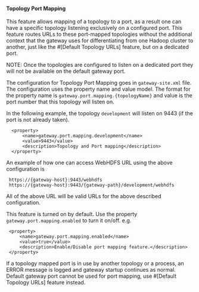 #### Topology Port Mapping #####
This feature allows mapping of a topology to a port, as a result one can have a specific topology listening exclusively on a configured port. This feature 
routes URLs to these port-mapped topologies without the additional context that the gateway uses for differentiating from one Hadoop cluster to another,
just like the #[Default Topology URLs] feature, but on a dedicated port. 

NOTE: Once the topologies are configured to listen on a dedicated port they will not be available on the default gateway port.

The configuration for Topology Port Mapping goes in `gateway-site.xml` file. The configuration uses the property name and value model.
The format for the property name is `gateway.port.mapping.{topologyName}` and value is the port number that this
topology will listen on. 

In the following example, the topology `development` will listen on 9443 (if the port is not already taken).

      <property>
          <name>gateway.port.mapping.development</name>
          <value>9443</value>
          <description>Topology and Port mapping</description>
      </property>

An example of how one can access WebHDFS URL using the above configuration is

     https://{gateway-host}:9443/webhdfs
     https://{gateway-host}:9443/{gateway-path}/development/webhdfs


All of the above URL will be valid URLs for the above described configuration.

This feature is turned on by default. Use the property `gateway.port.mapping.enabled` to turn it on/off.
e.g.

     <property>
         <name>gateway.port.mapping.enabled</name>
         <value>true</value>
         <description>Enable/Disable port mapping feature.</description>
     </property>

If a topology mapped port is in use by another topology or a process, an ERROR message is logged and gateway startup continues as normal. 
Default gateway port cannot be used for port mapping, use #[Default Topology URLs] feature instead.
